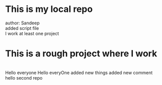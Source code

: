 # This is my local repo
author: Sandeep
<br>
added script file
<br>
I work at least one project
# This is a rough project where I work
<br>
Hello everyone
Hello everyOne
added new things
added new comment
hello
second repo
